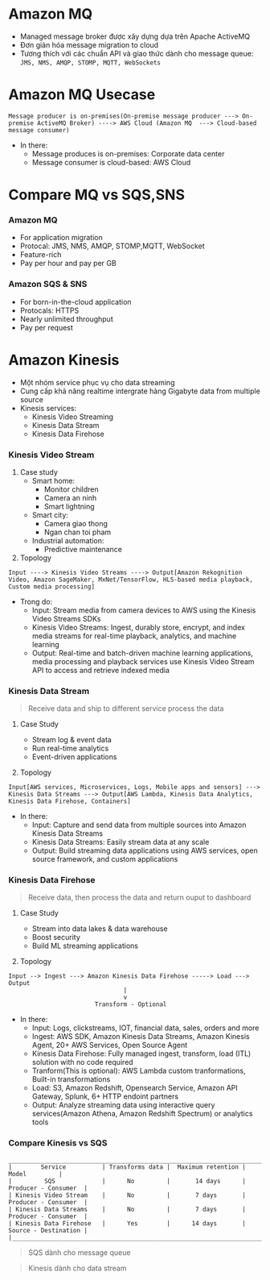 # Amazon MQ
- Managed message broker được xây dựng dựa trên Apache ActiveMQ
- Đơn giản hóa message migration to cloud
- Tương thích với các chuẩn API và giao thức dành cho message queue: `JMS, NMS, AMQP, STOMP, MQTT, WebSockets`

# Amazon MQ Usecase
```
Message producer is on-premises(On-premise message producer ---> On-premise ActiveMQ Broker) ----> AWS Cloud (Amazon MQ  ---> Cloud-based message consumer)
```
- In there:
    + Message produces is on-premises: Corporate data center
    + Message consumer is cloud-based: AWS Cloud

# Compare MQ vs SQS,SNS
### Amazon MQ
- For application migration
- Protocal: JMS, NMS, AMQP, STOMP,MQTT, WebSocket
- Feature-rich
- Pay per hour and pay per GB
### Amazon SQS & SNS
- For born-in-the-cloud application
- Protocals: HTTPS
- Nearly unlimited throughput
- Pay per request

# Amazon Kinesis
- Một nhóm service phục vụ cho data streaming
- Cung cấp khả năng realtime intergrate hàng Gigabyte data from multiple source
- Kinesis services:
    + Kinesis Video Streaming
    + Kinesis Data Stream
    + Kinesis Data Firehose

### Kinesis Video Stream
1. Case study
    - Smart home:
        + Monitor children
        + Camera an ninh
        + Smart lightning
    - Smart city:
        + Camera giao thong
        + Ngan chan toi pham
    - Industrial automation:
        + Predictive maintenance
2. Topology
```
Input ----> Kinesis Video Streams ----> Output[Amazon Rekognition Video, Amazon SageMaker, MxNet/TensorFlow, HLS-based media playback, Custom media processing]
```
- Trong do:
    + Input: Stream media from camera devices to AWS using the Kinesis Video Streams SDKs
    + Kinesis Video Streams: Ingest, durably store, encrypt, and index media streams for real-time playback, analytics, and machine learning
    + Output: Real-time and batch-driven machine learning applications, media processing and playback services use Kinesis Video Stream API to access and retrieve indexed media

### Kinesis Data Stream
>Receive data and ship to different service process the data

1. Case Study
    - Stream log & event data
    - Run real-time analytics
    - Event-driven applications

2. Topology
```
Input[AWS services, Microservices, Logs, Mobile apps and sensors] ---> Kinesis Data Streams ---> Output[AWS Lambda, Kinesis Data Analytics, Kinesis Data Firehose, Containers]
```
- In there:
    + Input: Capture and send data from multiple sources into Amazon Kinesis Data Streams
    + Kinesis Data Streams: Easily stream data at any scale
    + Output: Build streaming data applications using AWS services, open source framework, and custom applications

### Kinesis Data Firehose
>Receive data, then process the data and return ouput to dashboard

1. Case Study
    - Stream into data lakes & data warehouse
    - Boost security
    - Build ML streaming applications

2. Topology
```
Input --> Ingest ---> Amazon Kinesis Data Firehose -----> Load ---> Output
                                |
                                v
                        Transform - Optional
```
- In there:
    + Input: Logs, clickstreams, IOT, financial data, sales, orders and more
    + Ingest: AWS SDK, Amazon Kinesis Data Streams, Amazon Kinesis Agent, 20+ AWS Services, Open Source Agent
    + Kinesis Data Firehose: Fully managed ingest, transform, load (ITL) solution with no code required
    + Tranform(This is optional): AWS Lambda custom tranformations, Built-in transformations
    + Load: S3, Amazon Redshift, Opensearch Service, Amazon API Gateway, Splunk, 6+ HTTP endoint partners
    + Output: Analyze streaming data using interactive query services(Amazon Athena, Amazon Redshift Spectrum) or analytics tools

### Compare Kinesis vs SQS
```
________________________________________________________________________________________
|        Service          | Transforms data |  Maximum retention |        Model         |
|         SQS             |      No         |       14 days      | Producer - Consumer  |
| Kinesis Video Stream    |      No         |       7 days       | Producer - Consumer  |
| Kinesis Data Streams    |      No         |       7 days       | Producer - Consumer  |
| Kinesis Data Firehose   |      Yes        |      14 days       | Source - Destination |
|_______________________________________________________________________________________|
```
>SQS dành cho message queue

>Kinesis dành cho data stream
